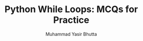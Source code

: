 ---
layout: mcqs
title: "Python While Loops: MCQs for Practice"
description: Sharpen your Python while loop skills with multiple-choice questions covering beginner, intermediate, and advanced concepts. Practice loop syntax, iteration, break, continue, and the else clause.
keywords: Python, while loops, MCQs, multiple choice questions, Python practice, programming quizzes, Python exercises, loops, control flow, break statement, continue statement, else in loops
author: "Muhammad Yasir Bhutta"
toc: toc/python.html
topic: "loop-control-statements"
course: "python"
prev: "/python/docs/loop-control-statements/practice-and-progress/fill-blanks-loop-control-statements.html"
next: "/python/docs/loop-control-statements/practice-and-progress/find-fix-mistakes-loop-control-statements.html"
show_practice_progress: true
show_mini_project: null
show_toc: true
breadcrumb:
  - title: Home
    url: /
  - title: python
    url: /python/
  - title: Control Flow
    url: /python/docs/control-flow/
  - title: loop-control-statements
    url: /python/docs/loop-control-statements/
---